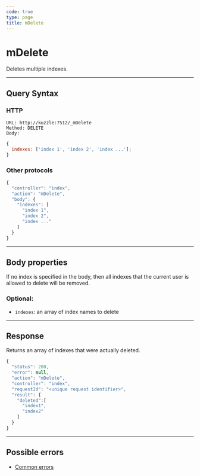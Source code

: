 ```yaml
---
code: true
type: page
title: mDelete
---
```


# mDelete



Deletes multiple indexes.

---

## Query Syntax

### HTTP

```http
URL: http://kuzzle:7512/_mDelete
Method: DELETE
Body:
```

```js
{
  indexes: ['index 1', 'index 2', 'index ...'];
}
```

### Other protocols

```js
{
  "controller": "index",
  "action": "mDelete",
  "body": {
    "indexes": [
      "index 1",
      "index 2",
      "index ..."
    ]
  }
}
```

---

## Body properties

If no index is specified in the body, then all indexes that the current user is allowed to delete will be removed.

### Optional:

- `indexes`: an array of index names to delete

---

## Response

Returns an array of indexes that were actually deleted.

```js
{
  "status": 200,
  "error": null,
  "action": "mDelete",
  "controller": "index",
  "requestId": "<unique request identifier>",
  "result": {
    "deleted":[
      "index1",
      "index2"
    ]
  }
}
```

---

## Possible errors

- [Common errors](/core/2/api/essentials/errors/handling#common-errors)


